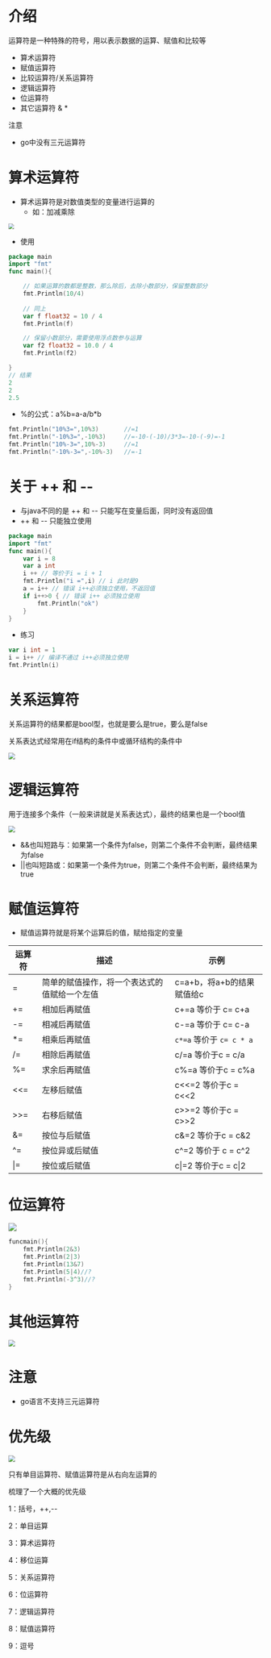 # 介绍

运算符是一种特殊的符号，用以表示数据的运算、赋值和比较等

- 算术运算符
- 赋值运算符
- 比较运算符/关系运算符
- 逻辑运算符
- 位运算符
- 其它运算符 & *

注意

- go中没有三元运算符



# 算术运算符

- 算术运算符是对数值类型的变量进行运算的
  - 如：加减乘除

<img src="img/2.png" style="zoom: 67%;" /> 

- 使用

```go
package main
import "fmt"
func main(){

	// 如果运算的数都是整数，那么除后，去除小数部分，保留整数部分
	fmt.Println(10/4)
	
	// 同上
	var f float32 = 10 / 4
	fmt.Println(f)

	// 保留小数部分，需要使用浮点数参与运算
	var f2 float32 = 10.0 / 4
	fmt.Println(f2)

}
// 结果
2
2
2.5
```

- %的公式：a%b=a-a/b*b

```go
fmt.Println("10%3=",10%3)		//=1
fmt.Println("-10%3=",-10%3)		//=-10-(-10)/3*3=-10-(-9)=-1
fmt.Println("10%-3=",10%-3)		//=1
fmt.Println("-10%-3=",-10%-3)	//=-1
```



# 关于 ++ 和 -- 

- 与java不同的是 ++ 和 -- 只能写在变量后面，同时没有返回值
- ++ 和 -- 只能独立使用

```go
package main
import "fmt"
func main(){
	var i = 8
	var a int
	i ++ // 等价于i = i + 1
	fmt.Println("i =",i) // i 此时是9
	a = i++ // 错误 i++必须独立使用，不返回值
	if i++>0 { // 错误 i++ 必须独立使用 
		fmt.Println("ok")
	}
}
```

- 练习

```go
var i int = 1
i = i++ // 编译不通过 i++必须独立使用
fmt.Println(i)
```



# 关系运算符

关系运算符的结果都是bool型，也就是要么是true，要么是false

关系表达式经常用在if结构的条件中或循环结构的条件中

<img src="img/3.png" style="zoom: 80%;" /> 



# 逻辑运算符

用于连接多个条件（一般来讲就是关系表达式），最终的结果也是一个bool值

<img src="img/4.png" style="zoom:80%;" /> 

- &&也叫短路与：如果第一个条件为false，则第二个条件不会判断，最终结果为false
- ||也叫短路或：如果第一个条件为true，则第二个条件不会判断，最终结果为true



# 赋值运算符

- 赋值运算符就是将某个运算后的值，赋给指定的变量

| 运算符 | 描述                                         | 示例                      |
| ------ | -------------------------------------------- | ------------------------- |
| =      | 简单的赋值操作，将一个表达式的值赋给一个左值 | c=a+b，将a+b的结果赋值给c |
| +=     | 相加后再赋值                                 | c+=a 等价于 c= c+a        |
| -=     | 相减后再赋值                                 | c-=a 等价于 c= c-a        |
| *=     | 相乘后再赋值                                 | `c*=a` 等价于 `c= c * a`  |
| /=     | 相除后再赋值                                 | c/=a 等价于c = c/a        |
| %=     | 求余后再赋值                                 | c%=a 等价于c = c%a        |
| <<=    | 左移后赋值                                   | c<<=2 等价于c = c<<2      |
| >>=    | 右移后赋值                                   | c>>=2 等价于c = c>>2      |
| &=     | 按位与后赋值                                 | c&=2 等价于c = c&2        |
| ^=     | 按位异或后赋值                               | c^=2 等价于 c = c^2       |
| \|=    | 按位或后赋值                                 | c\|=2 等价于c = c\|2      |



# 位运算符

<img src="img/5.png"  /> 

```go
funcmain(){
    fmt.Println(2&3)
    fmt.Println(2|3)
    fmt.Println(13&7)
    fmt.Println(5|4)//?
    fmt.Println(-3^3)//?
}
```



# 其他运算符

<img src="img/6.png" style="zoom:80%;" /> 



# 注意

- go语言不支持三元运算符



# 优先级

<img src="img/7.png" style="zoom:80%;" /> 

只有单目运算符、赋值运算符是从右向左运算的

梳理了一个大概的优先级

1：括号，++,--

2：单目运算

3：算术运算符

4：移位运算

5：关系运算符

6：位运算符

7：逻辑运算符

8：赋值运算符

9：逗号